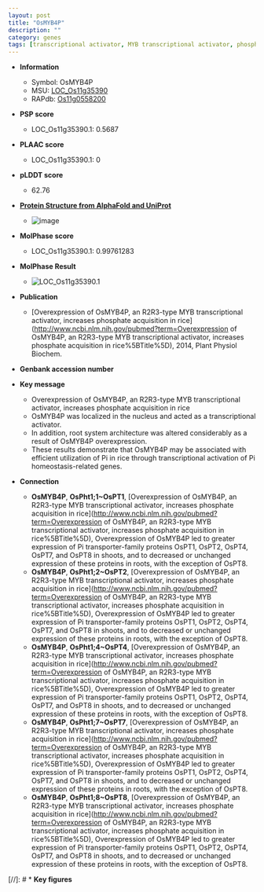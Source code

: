 ```yaml
---
layout: post
title: "OsMYB4P"
description: ""
category: genes
tags: [transcriptional activator, MYB transcriptional activator, phosphate acquisition, phosphate, nucleus, root system architecture, root, architecture, Pi, Pi homeostasis]
---
```


* **Information**  
    + Symbol: OsMYB4P  
    + MSU: [LOC_Os11g35390](http://rice.plantbiology.msu.edu/cgi-bin/ORF_infopage.cgi?orf=LOC_Os11g35390)  
    + RAPdb: [Os11g0558200](http://rapdb.dna.affrc.go.jp/viewer/gbrowse_details/irgsp1?name=Os11g0558200)  

* **PSP score**  
    + LOC_Os11g35390.1: 0.5687 

* **PLAAC score**  
    + LOC_Os11g35390.1: 0 

* **pLDDT score**
    + 62.76

* **[Protein Structure from AlphaFold and UniProt](https://www.uniprot.org/uniprotkb/Q2R2L6/entry#structure)**
    + ![image](https://ricepsp.github.io/images/Q2/AF-Q2R2L6-F1.png)

* **MolPhase score**
    + LOC_Os11g35390.1: 0.99761283

* **MolPhase Result**
    + ![LOC_Os11g35390.1](https://304243504.github.io/Pictures/LOC_Os11g/LOC_Os11g35390.1.png)

* **Publication**  
    + [Overexpression of OsMYB4P, an R2R3-type MYB transcriptional activator, increases phosphate acquisition in rice](http://www.ncbi.nlm.nih.gov/pubmed?term=Overexpression of OsMYB4P, an R2R3-type MYB transcriptional activator, increases phosphate acquisition in rice%5BTitle%5D), 2014, Plant Physiol Biochem.

* **Genbank accession number**  

* **Key message**  
    + Overexpression of OsMYB4P, an R2R3-type MYB transcriptional activator, increases phosphate acquisition in rice
    + OsMYB4P was localized in the nucleus and acted as a transcriptional activator.
    + In addition, root system architecture was altered considerably as a result of OsMYB4P overexpression.
    + These results demonstrate that OsMYB4P may be associated with efficient utilization of Pi in rice through transcriptional activation of Pi homeostasis-related genes.

* **Connection**  
    + __OsMYB4P__, __OsPht1;1~OsPT1__, [Overexpression of OsMYB4P, an R2R3-type MYB transcriptional activator, increases phosphate acquisition in rice](http://www.ncbi.nlm.nih.gov/pubmed?term=Overexpression of OsMYB4P, an R2R3-type MYB transcriptional activator, increases phosphate acquisition in rice%5BTitle%5D), Overexpression of OsMYB4P led to greater expression of Pi transporter-family proteins OsPT1, OsPT2, OsPT4, OsPT7, and OsPT8 in shoots, and to decreased or unchanged expression of these proteins in roots, with the exception of OsPT8.
    + __OsMYB4P__, __OsPht1;2~OsPT2__, [Overexpression of OsMYB4P, an R2R3-type MYB transcriptional activator, increases phosphate acquisition in rice](http://www.ncbi.nlm.nih.gov/pubmed?term=Overexpression of OsMYB4P, an R2R3-type MYB transcriptional activator, increases phosphate acquisition in rice%5BTitle%5D), Overexpression of OsMYB4P led to greater expression of Pi transporter-family proteins OsPT1, OsPT2, OsPT4, OsPT7, and OsPT8 in shoots, and to decreased or unchanged expression of these proteins in roots, with the exception of OsPT8.
    + __OsMYB4P__, __OsPht1;4~OsPT4__, [Overexpression of OsMYB4P, an R2R3-type MYB transcriptional activator, increases phosphate acquisition in rice](http://www.ncbi.nlm.nih.gov/pubmed?term=Overexpression of OsMYB4P, an R2R3-type MYB transcriptional activator, increases phosphate acquisition in rice%5BTitle%5D), Overexpression of OsMYB4P led to greater expression of Pi transporter-family proteins OsPT1, OsPT2, OsPT4, OsPT7, and OsPT8 in shoots, and to decreased or unchanged expression of these proteins in roots, with the exception of OsPT8.
    + __OsMYB4P__, __OsPht1;7~OsPT7__, [Overexpression of OsMYB4P, an R2R3-type MYB transcriptional activator, increases phosphate acquisition in rice](http://www.ncbi.nlm.nih.gov/pubmed?term=Overexpression of OsMYB4P, an R2R3-type MYB transcriptional activator, increases phosphate acquisition in rice%5BTitle%5D), Overexpression of OsMYB4P led to greater expression of Pi transporter-family proteins OsPT1, OsPT2, OsPT4, OsPT7, and OsPT8 in shoots, and to decreased or unchanged expression of these proteins in roots, with the exception of OsPT8.
    + __OsMYB4P__, __OsPht1;8~OsPT8__, [Overexpression of OsMYB4P, an R2R3-type MYB transcriptional activator, increases phosphate acquisition in rice](http://www.ncbi.nlm.nih.gov/pubmed?term=Overexpression of OsMYB4P, an R2R3-type MYB transcriptional activator, increases phosphate acquisition in rice%5BTitle%5D), Overexpression of OsMYB4P led to greater expression of Pi transporter-family proteins OsPT1, OsPT2, OsPT4, OsPT7, and OsPT8 in shoots, and to decreased or unchanged expression of these proteins in roots, with the exception of OsPT8.

[//]: # * **Key figures**  


